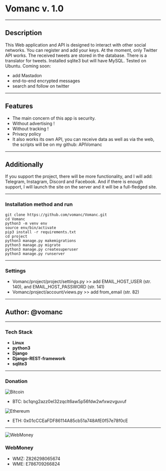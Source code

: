 # Vomanc v. 1.0
___
## Description
This Web application and API is designed to interact with other social networks. You can register and add your keys. At the moment, only Twitter API works. The received tweets are stored in the database. There is a translator for tweets. Installed sqlite3 but will have MySQL. Tested on Ubuntu. Coming soon:
* add Mastadon
* end-to-end encrypted messages
* search and follow on twitter
___
## Features
* The main concern of this app is security.
* Without advertising !
* Without tracking !
* Privacy policy
* It also works its own API, you can receive data as well as via the web, the scripts will be on my github: APIVomanc
___
## Additionally
If you support the project, there will be more functionality, and I will add: Telegram, Instagram, Discord and Facebook. And if there is enough support, I will launch the site on the server and it will be a full-fledged site.
___
### Installation method and run
    git clone https://github.com/vomanc/Vomanc.git
    cd Vomanc
    python3 -m venv env
    source env/bin/activate
    pip3 install -r requirements.txt
    cd project
    python3 manage.py makemigrations
    python3 manage.py migrate
    python3 manage.py createsuperuser
    python3 manage.py runserver
___
### Settings
* Vomanc/project/project/settings.py >> add EMAIL_HOST_USER (str. 140), and EMAIL_HOST_PASSWORD (str. 141)
* Vomanc/project/account/views.py >> add from_email (str. 82)
___
## Author: @vomanc
___
### Tech Stack
* __Linux__
* __python3__
* __Django__
* __Django-REST-framework__
* __sqlite3__
___
### Donation
![Bitcoin](https://www.blockchain.com/explorer/_next/static/media/bitcoin.df7c9480.svg)
* BTC: bc1qng2azz0el32zqclt6aw5p56fdw2wfxwzvguvuf

![Ethereum](https://www.blockchain.com/explorer/_next/static/media/ethereum.57ab686e.svg)
* ETH: 0x01cCCEaFDF86114A85cb51a748AfE0f57e78f0cE
---
![WebMoney](https://wallet.webmoney.ru/touch-icon-ipad-144.png)
### WebMoney
* WMZ: Z826298065674
* WME: E786709266824
